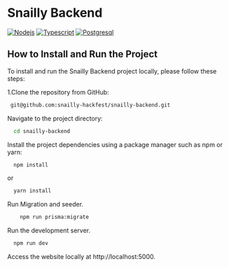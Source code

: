 
# Snailly Backend

[![Nodejs](https://img.shields.io/badge/NodeJs-18-green.svg)](https://NodeJs.com/) [![Typescript](https://img.shields.io/badge/Typescript-lastest-green.svg)](https://www.typescriptlang.org/) [![Postgresql](https://img.shields.io/badge/Postgresql-lastest-green.svg)](https://www.postgresql.org/) 

## How to Install and Run the Project
To install and run the Snailly Backend project locally, please follow these steps:

 1.Clone the repository from GitHub:    
```bash
 git@github.com:snailly-hackfest/snailly-backend.git
 ```

Navigate to the project directory:
```bash
  cd snailly-backend
```

Install the project dependencies using a package manager such as npm or yarn:
```bash
  npm install
```
or
```bash
  yarn install
```

Run Migration and seeder.
```bash
    npm run prisma:migrate 
```

Run the development server.
```bash
  npm run dev
```
Access the website locally at http://localhost:5000.

